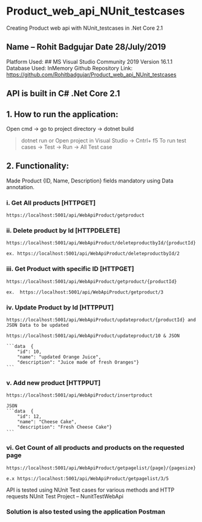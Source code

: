 # Product_web_api_NUnit_testcases
Creating Product web api with NUnit_testcases in .Net Core 2.1

 ## Name – Rohit Badgujar			             			Date   28/July/2019
 Platform Used: ## MS Visual Studio Community 2019 Version 16.1.1
 Database Used: InMemory 
 Github Repository Link: https://github.com/Rohitbadgujar/Product_web_api_NUnit_testcases
 ## API is built in C# .Net Core 2.1 

## 1.	How to run the application:
Open cmd -> go to project directory -> dotnet build 
>	dotnet run
or
Open project in Visual Studio -> Cntrl+ f5 
To run test cases -> Test -> Run -> All Test case

## 2.	Functionality:

Made Product {ID, Name, Description} fields mandatory using Data annotation.

### i.	Get All products [HTTPGET]

	https://localhost:5001/api/WebApiProduct/getproduct

### ii.	Delete product by Id [HTTPDELETE]

	https://localhost:5001/api/WebApiProduct/deleteproductbyId/{productId}
	
	ex. https://localhost:5001/api/WebApiProduct/deleteproductbyId/2

### iii.	Get Product with specific ID [HTTPGET]
	
	https://localhost:5001/api/WebApiProduct/getproduct/{productId}
	
	ex.  https://localhost:5001/api/WebApiProduct/getproduct/3

### iv.	Update Product by Id [HTTPPUT]
	
	https://localhost:5001/api/WebApiProduct/updateproduct/{productId} and JSON Data to be updated
	
	https://localhost:5001/api/WebApiProduct/updateproduct/10 & JSON 
	
	```data  {
        "id": 10,
        "name": "updated Orange Juice",
        "description": "Juice made of fresh Oranges"}
	```

### v.	Add new product [HTTPPUT]

	https://localhost:5001/api/WebApiProduct/insertproduct
	
	JSON 
	```data  {
        "id": 12,
        "name": "Cheese Cake",
        "description": "Fresh Cheese Cake"}
	```
	
### vi.	Get Count of all products and products on the requested page

	https://localhost:5001/api/WebApiProduct/getpagelist/{page}/{pagesize}

	e.x https://localhost:5001/api/WebApiProduct/getpagelist/3/5 

API is tested using NUnit Test cases for various methods and HTTP requests 
NUnit Test Project – NunitTestWebApi

### Solution is also tested using the application Postman



